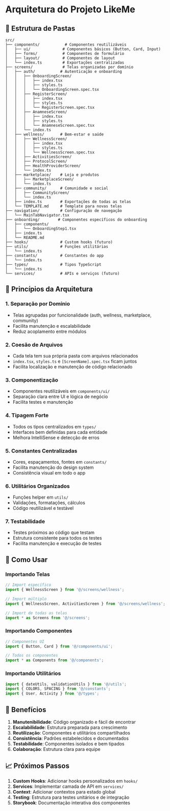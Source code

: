# Arquitetura do Projeto LikeMe

## 📁 Estrutura de Pastas

```
src/
├── components/           # Componentes reutilizáveis
│   ├── ui/              # Componentes básicos (Button, Card, Input)
│   ├── forms/           # Componentes de formulário
│   ├── layout/          # Componentes de layout
│   └── index.ts         # Exportações centralizadas
├── screens/             # Telas organizadas por domínio
│   ├── auth/           # Autenticação e onboarding
│   │   ├── OnboardingScreen/
│   │   │   ├── index.tsx
│   │   │   ├── styles.ts
│   │   │   └── OnboardingScreen.spec.tsx
│   │   ├── RegisterScreen/
│   │   │   ├── index.tsx
│   │   │   ├── styles.ts
│   │   │   └── RegisterScreen.spec.tsx
│   │   ├── AnamneseScreen/
│   │   │   ├── index.tsx
│   │   │   ├── styles.ts
│   │   │   └── AnamneseScreen.spec.tsx
│   │   └── index.ts
│   ├── wellness/       # Bem-estar e saúde
│   │   ├── WellnessScreen/
│   │   │   ├── index.tsx
│   │   │   ├── styles.ts
│   │   │   └── WellnessScreen.spec.tsx
│   │   ├── ActivitiesScreen/
│   │   ├── ProtocolScreen/
│   │   ├── HealthProviderScreen/
│   │   └── index.ts
│   ├── marketplace/    # Loja e produtos
│   │   ├── MarketplaceScreen/
│   │   └── index.ts
│   ├── community/      # Comunidade e social
│   │   ├── CommunityScreen/
│   │   └── index.ts
│   ├── index.ts        # Exportações de todas as telas
│   └── TEMPLATE.md     # Template para novas telas
├── navigation/         # Configuração de navegação
│   └── MainTabNavigator.tsx
├── onboarding/        # Componentes específicos do onboarding
│   ├── components/
│   │   └── OnboardingStep1.tsx
│   ├── index.ts
│   └── README.md
├── hooks/              # Custom hooks (futuro)
├── utils/              # Funções utilitárias
│   └── index.ts
├── constants/          # Constantes do app
│   └── index.ts
├── types/              # Tipos TypeScript
│   └── index.ts
└── services/           # APIs e serviços (futuro)
```

## 🎯 Princípios da Arquitetura

### 1. **Separação por Domínio**
- Telas agrupadas por funcionalidade (auth, wellness, marketplace, community)
- Facilita manutenção e escalabilidade
- Reduz acoplamento entre módulos

### 2. **Coesão de Arquivos**
- Cada tela tem sua própria pasta com arquivos relacionados
- `index.tsx`, `styles.ts` e `[ScreenName].spec.tsx` ficam juntos
- Facilita localização e manutenção de código relacionado

### 3. **Componentização**
- Componentes reutilizáveis em `components/ui/`
- Separação clara entre UI e lógica de negócio
- Facilita testes e manutenção

### 4. **Tipagem Forte**
- Todos os tipos centralizados em `types/`
- Interfaces bem definidas para cada entidade
- Melhora IntelliSense e detecção de erros

### 5. **Constantes Centralizadas**
- Cores, espaçamentos, fontes em `constants/`
- Facilita manutenção do design system
- Consistência visual em todo o app

### 6. **Utilitários Organizados**
- Funções helper em `utils/`
- Validações, formatações, cálculos
- Código reutilizável e testável

### 7. **Testabilidade**
- Testes próximos ao código que testam
- Estrutura consistente para todos os testes
- Facilita manutenção e execução de testes

## 🔧 Como Usar

### Importando Telas
```typescript
// Import específico
import { WellnessScreen } from '@/screens/wellness';

// Import múltiplo
import { WellnessScreen, ActivitiesScreen } from '@/screens/wellness';

// Import de todas as telas
import * as Screens from '@/screens';
```

### Importando Componentes
```typescript
// Componentes UI
import { Button, Card } from '@/components/ui';

// Todos os componentes
import * as Components from '@/components';
```

### Importando Utilitários
```typescript
import { dateUtils, validationUtils } from '@/utils';
import { COLORS, SPACING } from '@/constants';
import { User, Activity } from '@/types';
```

## 🚀 Benefícios

1. **Manutenibilidade**: Código organizado e fácil de encontrar
2. **Escalabilidade**: Estrutura preparada para crescimento
3. **Reutilização**: Componentes e utilitários compartilhados
4. **Consistência**: Padrões estabelecidos e documentados
5. **Testabilidade**: Componentes isolados e bem tipados
6. **Colaboração**: Estrutura clara para equipe

## 📈 Próximos Passos

1. **Custom Hooks**: Adicionar hooks personalizados em `hooks/`
2. **Services**: Implementar camada de API em `services/`
3. **Context**: Adicionar contextos para estado global
4. **Testing**: Estrutura para testes unitários e de integração
5. **Storybook**: Documentação interativa dos componentes

